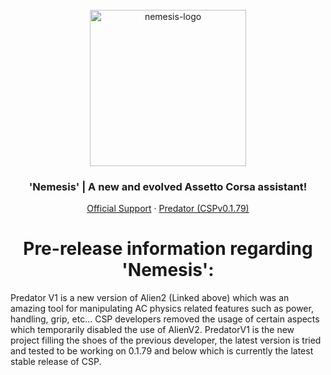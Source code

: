 <br />
<div align="center">
  <a href="https://discord.gg/fZDeS4vtqV">
    <img src="https://github.com/Jay0Hx/Nemesis/assets/119745695/85588a88-4519-4e75-9916-ab50826b28e8" alt="nemesis-logo" width="250" height="250">
  </a>
  <h3 align="center">'Nemesis' | A new and evolved Assetto Corsa assistant!</h3>
  <p align="center">
    <a href="https://discord.gg/fZDeS4vtqV">Official Support</a>
        ·
    <a href="https://github.com/Jay0Hx/predator">Predator (CSPv0.1.79)</a>
  </p>
</div>

<h1 align="center">Pre-release information regarding 'Nemesis':</a></h1>
Predator V1 is a new version of Alien2 (Linked above) which was an amazing tool for manipulating AC physics related features such as power, handling, grip, etc... CSP developers removed the usage of certain aspects which temporarily disabled the use of AlienV2. PredatorV1 is the new project filling the shoes of the previous developer, the latest version is tried and tested to be working on 0.1.79 and below which is currently the latest stable release of CSP.
